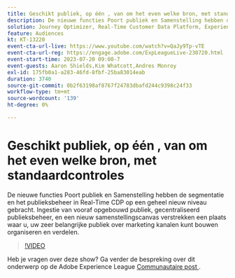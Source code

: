```yaml
---
title: Geschikt publiek, op één ​, van om het even welke bron, met standaardcontroles
description: De nieuwe functies Poort publiek en Samenstelling hebben de segmentatie en het publieksbeheer in Real-Time CDP op een geheel nieuw niveau gebracht. Ingestie van vooraf opgebouwd publiek, gecentraliseerd publieksbeheer, en een nieuw samenstellingscanvas verstrekken een plaats waar u, uw zeer belangrijke publiek over marketing kanalen kunt bouwen organiseren en verdelen.
solution: Journey Optimizer, Real-Time Customer Data Platform, Experience Platform
feature: Audiences
kt: KT-13220
event-cta-url-live: https://www.youtube.com/watch?v=QaJy9Tp-vTE
event-cta-url-reg: https://engage.adobe.com/ExpLeagueLive-230720.html
event-start-time: 2023-07-20 09:00-7
event-guests: Aaron Shields,Kim Whatcott,Andres Monroy
exl-id: 175fb0a1-a283-46fd-8fbf-25ba83014eab
duration: 3740
source-git-commit: 0b2f63198af8767f24783dbafd244c9398c24f33
workflow-type: tm+mt
source-wordcount: '139'
ht-degree: 0%

---
```


# Geschikt publiek, op één &#x200B;, van om het even welke bron, met standaardcontroles

De nieuwe functies Poort publiek en Samenstelling hebben de segmentatie en het publieksbeheer in Real-Time CDP op een geheel nieuw niveau gebracht. Ingestie van vooraf opgebouwd publiek, gecentraliseerd publieksbeheer, en een nieuw samenstellingscanvas verstrekken een plaats waar u, uw zeer belangrijke publiek over marketing kanalen kunt bouwen organiseren en verdelen.

>[!VIDEO](https://video.tv.adobe.com/v/3421425/?quality=12&learn=on)

Heb je vragen over deze show? Ga verder de bespreking over dit onderwerp op de Adobe Experience League [&#x200B; Communautaire post &#x200B;](https://experienceleaguecommunities.adobe.com/t5/adobe-experience-platform/experience-league-live-post-session-discussion-actionable/m-p/607073#M366).


